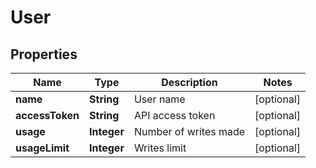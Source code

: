 # User

## Properties
Name | Type | Description | Notes
------------ | ------------- | ------------- | -------------
**name** | **String** | User name |  [optional]
**accessToken** | **String** | API access token |  [optional]
**usage** | **Integer** | Number of writes made |  [optional]
**usageLimit** | **Integer** | Writes limit |  [optional]
